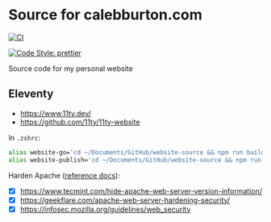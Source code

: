 # Source for calebburton.com

[![CI](https://img.shields.io/github/workflow/status/calebburton/website-source/CI?logo=github&style=plastic)](https://github.com/CalebBurton/website-source/actions?query=workflow%3ACI)

[![Code Style: prettier](https://img.shields.io/badge/code_style-prettier-ff69b4.svg?logo=prettier&style=plastic)](https://github.com/prettier/prettier)

Source code for my personal website

## Eleventy

-   <https://www.11ty.dev/>
-   <https://github.com/11ty/11ty-website>

In `.zshrc`:

```bash
alias website-go='cd ~/Documents/GitHub/website-source && npm run build:dev'
alias website-publish='cd ~/Documents/GitHub/website-source && npm run publish'
```

Harden Apache ([reference docs](https://httpd.apache.org/docs/)):

- [x] <https://www.tecmint.com/hide-apache-web-server-version-information/>
- [x] <https://geekflare.com/apache-web-server-hardening-security/>
- [x] <https://infosec.mozilla.org/guidelines/web_security>

<!--
sudo -u deployemon bash
cd ~/website-source
eval $(ssh-agent -s) && ssh-add ~/.ssh/id_github
git pull
npm run publish

vi /etc/apache2/apache2.conf
sudo service apache2 restart

scp ~/Documents/GitHub/website-source/.env deployemon@do-site:/home/deployemon/website-source
-->

<!--
sudo a2enmod cgid
sudo a2enmod headers
sudo a2enmod http2
systemctl restart apache2

sudo service apache2 restart
-->
